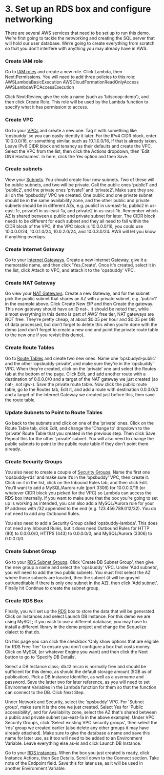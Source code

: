 # 3. Set up an RDS box and configure networking
There are several AWS services that need to be set up to run this demo.
We’re first going to tackle the networking and creating the SQL server that will hold our user database.
We’re going to create everything from scratch so that you don’t interfere with anything you may already have in AWS.

### Create IAM role
Go to [IAM roles](https://console.aws.amazon.com/iam/home#/roles) and create a new role.
Click Lambda, then Next:Permissions.
You will need to add three policies to this role:
AWSLambdaBasicExecution
AWSCloudFormationReadOnlyAccess
AWSLambdaVPCAccessExecution

Click Next:Review, give the role a name (such as 'bitscoop-demo'), and then click Create Role.
This role will be used by the Lambda function to specify what it has permission to access.

### Create VPC
Go to your [VPCs](https://console.aws.amazon.com/vpc/home#vpcs:) and create a new one.
Tag it with something like ‘opsbuddy’ so you can easily identify it later.
For the IPv4 CIDR block, enter 10.0.0.0/16, or something similar, such as 10.1.0.0/16, if that is already taken.
Leave IPv6 CIDR block and tenancy as their defaults and create the VPC.
Select the VPC from the list, then click the Actions dropdown, then 'Edit DNS Hostnames'.
In here, click the Yes option and then Save.

### Create subnets
View your [Subnets](https://console.aws.amazon.com/vpc/home#subnets).
You should create four new subnets.
Two of these will be public subnets, and two will be private.
Call the public ones ‘public1’ and ‘public2’, and the private ones ‘private1’ and ‘private2’.
Make sure they are all on the ‘opsbuddy’ VPC we created.
One public and one private subnet should be in the same availability zone, and the other public and private subnets should be in different AZs, e.g. public1 in us-east-1a, public2 in us-east-1c, private1 in us-east-1a, and private2 in us-east-1b.
Remember which AZ is shared between a public and private subnet for later.
The CIDR block needs to be different for each subnet and they all need to fall within the CIDR block of the VPC; if the VPC block is 10.0.0.0/16, you could use 10.0.0.0/24, 10.0.1.0/24, 10.0.2.0/24, and 10.0.3.0/24.
AWS will let you know if anything overlaps.

### Create Internet Gateway
Go to your [Internet Gateways](https://console.aws.amazon.com/vpc/home#igws).
Create a new Internet Gateway, give it a memorable name, and then click 'Yes,Create'.
Once it's created, select it in the list, click Attach to VPC, and attach it to the 'opsbuddy' VPC.

### Create NAT Gateway
Go view your [NAT Gateways](https://console.aws.amazon.com/vpc/home#NatGateways).
Create a new Gateway, and for the subnet pick the public subnet that shares an AZ with a private subnet, e.g. ‘public1’ in the example above.
Click Create New EIP and then Create the gateway.
This new gateway should have an ID nat-<ID>.
It should be noted that, while almost everything in this demo is part of AWS’ free tier, NAT gateways are NOT free.
They’re pretty cheap, at about $0.05 per hour and $0.05 per GB of data processed, but don’t forget to delete this when you’re done with the demo (and don’t forget to create a new one and point the private route table to the new one if you revisit this demo).

### Create Route Tables
Go to [Route Tables](https://console.aws.amazon.com/vpc/home#routetables) and create two new ones.
Name one ‘opsbudyd-public’ and the other ‘opsbuddy-private’, and make sure they’re in the ‘opsbuddy’ VPC.
When they’re created, click on the ‘private’ one and select the Routes tab at the bottom of the page.
Click Edit, and add another route with a destination of 0.0.0.0/0 and a target of the NAT gateway we just created (so nat-<ID>, not igw-<ID>).
Save the private route table.
Now click the public route table, go to the Routes tab, Edit it, and add a route with destination 0.0.0.0/0 and a target of the Internet Gateway we created just before this, then save the route table.

### Update Subnets to Point to Route Tables
Go back to the subnets and click on one of the ‘private’ ones.
Click on the Route Table tab, click Edit, and change the 'Change to' dropdown to the ‘private’ Route Table that you created in the previous step.
Then click Save.
Repeat this for the other ‘private’ subnet.
You will also need to change the public subnets to point to the public route table if they don't point there already.

### Create Security Groups
You also need to create a couple of [Security Groups](https://console.aws.amazon.com/vpc/home#securityGroups:).
Name the first one ‘opsbuddy-rds’ and make sure it’s in the ‘opsbuddy’ VPC, then create it.
Click on it in the list, click on the Inbound Rules tab, and then click Edit.
You’ll want to add a MySQL/Aurora rule (port 3306) for 10.0.0.0/16 (or whatever CIDR block you picked for the VPC) so Lambda can access the RDS box internally.
If you want to make sure that the box you’re going to set up is working as intended, you can also add a MySQL/Aurora rule for your IP address with /32 appended to the end (e.g. 123.456.789.012/32).
You do not need to add any Outbound Rules.

You also need to add a Security Group called ‘opsbuddy-lambda’.
This does not need any Inbound Rules, but it does need Outbound Rules for HTTP (80) to 0.0.0.0/0, HTTPS (443) to 0.0.0.0/0, and MySQL/Aurora (3306) to 0.0.0.0/0.

### Create Subnet Group
Go to your [RDS Subnet Groups](https://console.aws.amazon.com/rds/home#db-subnet-groups:).
Click 'Create DB Subnet Group', then give the new group a name and select the 'opsbuddy' VPC.
Under 'Add subnets', you will need to add the two public subnets.
You must first select the AZ where those subnets are located, then the subnet (it will be grayed out/uneditable if there is only one subnet in the AZ), then click 'Add subnet'.
Finally hit Continue to create the subnet group.

### Create RDS Box
Finally, you will set up the [RDS](https://console.aws.amazon.com/rds/home) box to store the data that will be generated.
Click on Instances and select Launch DB Instance.
For this demo we are using MySQL; if you wish to use a different database, you may have to install a different library in the demo project and change the Sequelize dialect to that db.

On this page you can click the checkbox ‘Only show options that are eligible for RDS Free Tier’ to ensure you don’t configure a box that costs money.
Click on MySQL (or whatever Engine you want) and then click the Next button to go to ‘Specify DB Details’.

Select a DB Instance class; db.t2.micro is normally free and should be sufficient for this demo, as should the default storage amount (5GB as of publication).
Pick a DB Instance Identifier, as well as a username and password.
Save the latter two for later reference, as you will need to set Environment Variables in the Lambda function for them so that the function can connect to the DB.
Click Next Step.

Under Network and Security, select the ‘opsbuddy’ VPC.
For 'Subnet group', make sure it is the one we just created.
Select Yes for 'Public accessibility', and for Availability zone, select the AZ that's shared between a public and private subnet (us-east-1a in the above example).
Under VPC Security Groups, click 'Select existing VPC security groups', then select the ‘rds’ group we created earlier (also delete any other groups it may have already attached).
Make sure to give the database a name and save this name for later use, as it too will need to be added to an Environment Variable.
Leave everything else as-is and click Launch DB Instance.

Go to your [RDS instances](https://console.aws.amazon.com/rds/home#dbinstances).
When the box you just created is ready, click Instance Actions, then See Details.
Scroll down to the Connect section.
Take note of the Endpoint field.
Save this for later use, as it will be used in another Environment Variable.

